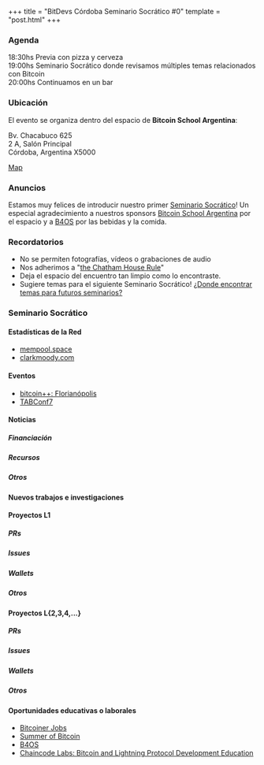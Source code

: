 +++
title = "BitDevs Córdoba Seminario Socrático #0"
template = "post.html"
+++

### Agenda

18:30hs Previa con pizza y cerveza\
19:00hs Seminario Socrático donde revisamos múltiples temas relacionados con Bitcoin\
20:00hs Continuamos en un bar

### Ubicación

El evento se organiza dentro del espacio de **Bitcoin School Argentina**:

Bv. Chacabuco 625\
2 A, Salón Principal\
Córdoba, Argentina X5000

[Map](https://maps.app.goo.gl/qKsJHTbN6XiK1h717) 

### Anuncios

Estamos muy felices de introducir nuestro primer [Seminario Socrático](/about)!
Un especial agradecimiento a nuestros sponsors [Bitcoin School Argentina](https://bitcoinschoolar.com/) por el espacio y
a [B4OS](https://www.libreriadesatoshi.com/b4os) por las bebidas y la comida.

### Recordatorios

- No se permiten fotografías, vídeos o grabaciones de audio
- Nos adherimos a "[the Chatham House Rule](https://www.chathamhouse.org/about-us/chatham-house-rule)"
- Deja el espacio del encuentro tan limpio como lo encontraste.
- Sugiere temas para el siguiente Seminario Socrático! [¿Donde encontrar temas para futuros seminarios?](/about/find-topics)

### Seminario Socrático

#### Estadísticas de la Red

- [mempool.space](https://mempool.space/)
- [clarkmoody.com](https://bitcoin.clarkmoody.com/dashboard/)
  
#### Eventos

- [bitcoin++: Florianópolis](https://btcplusplus.dev/conf/floripa)
- [TABConf7](https://6.tabconf.com/)

#### Noticias

##### Financiación

##### Recursos

##### Otros

#### Nuevos trabajos e investigaciones

#### Proyectos L1

##### PRs

##### Issues

##### Wallets

##### Otros

#### Proyectos L\{2,3,4,...\}

##### PRs

##### Issues

##### Wallets

##### Otros

#### Oportunidades educativas o laborales

- [Bitcoiner Jobs](https://bitcoinerjobs.com/)
- [Summer of Bitcoin](https://www.summerofbitcoin.org/)
- [B4OS](https://www.libreriadesatoshi.com/b4os)
- [Chaincode Labs: Bitcoin and Lightning Protocol Development Education](https://learning.chaincode.com/)
